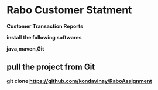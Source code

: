 # Rabo Customer Statment

**Customer Transaction Reports**

**install the following softwares**

   **java,maven,Git**
   
   
 ## pull the project from Git
 
 **git clone https://github.com/kondavinay/RaboAssignment**
 
 


  